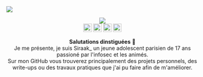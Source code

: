 <img align src="https://media.discordapp.net/attachments/738603939989291062/747235494072680569/1500x500.png">

<p align="center">
  <img src="https://img.shields.io/badge/Langages%20ma%C3%AEtris%C3%A9s%20-%20HTML,%20CSS,%20JS,%20PY,%20PHP-critical"><br/>
  <a href="https://twitter.com/siraak_qlf"><img border="0" width="22px" src="https://cdn.jsdelivr.net/npm/simple-icons@3.4.0/icons/twitter.svg"></a>
  <a href="https://instagram.com/siraak_qlf"><img border="0" width="22px" src="https://cdn.jsdelivr.net/npm/simple-icons@3.4.0/icons/instagram.svg"></a>
  <a href="https://snapchat.com/add/elking_0w0"><img border="0" width="22px" src="https://cdn.jsdelivr.net/npm/simple-icons@3.4.0/icons/snapchat.svg"></a>
  <a href="mailto:siraak@protonmail.com"><img border="0" width="22px" src="https://cdn.jsdelivr.net/npm/simple-icons@3.4.0/icons/gmail.svg"></a>
</p>

<p align="center">
  <strong>Salutations dinstiguées</strong> 👋
  <br/>
  Je me présente, je suis Siraak_ un jeune adolescent parisien de 17 ans passioné par l'infosec et les animés.
  <br/>Sur mon GitHub vous trouverez principalement des projets personnels, des write-ups ou des travaux pratiques que j'ai pu faire afin de m'améliorer.
</p>
